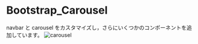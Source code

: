 # Bootstrap_Carousel
navbar と carousel をカスタマイズし，さらにいくつかのコンポーネントを追加しています。
![carousel](https://user-images.githubusercontent.com/53010346/70334345-a4ef8180-1888-11ea-9bd6-3d9a7f2c02a6.png)

